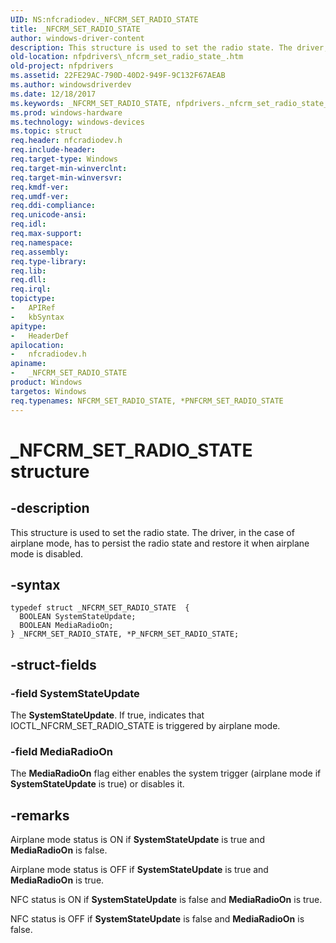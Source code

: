 ```yaml
---
UID: NS:nfcradiodev._NFCRM_SET_RADIO_STATE
title: _NFCRM_SET_RADIO_STATE
author: windows-driver-content
description: This structure is used to set the radio state. The driver, in the case of airplane mode, has to persist the radio state and restore it when airplane mode is disabled.
old-location: nfpdrivers\_nfcrm_set_radio_state_.htm
old-project: nfpdrivers
ms.assetid: 22FE29AC-790D-40D2-949F-9C132F67AEAB
ms.author: windowsdriverdev
ms.date: 12/18/2017
ms.keywords: _NFCRM_SET_RADIO_STATE, nfpdrivers._nfcrm_set_radio_state_, _NFCRM_SET_RADIO_STATE structure [Near-Field Proximity Drivers], P_NFCRM_SET_RADIO_STATE, NFCRM_SET_RADIO_STATE, *PNFCRM_SET_RADIO_STATE, nfcradiodev/P_NFCRM_SET_RADIO_STATE, NFCRM_SET_RADIO_STATE structure [Near-Field Proximity Drivers], P_NFCRM_SET_RADIO_STATE structure pointer [Near-Field Proximity Drivers], nfcradiodev/NFCRM_SET_RADIO_STATE
ms.prod: windows-hardware
ms.technology: windows-devices
ms.topic: struct
req.header: nfcradiodev.h
req.include-header: 
req.target-type: Windows
req.target-min-winverclnt: 
req.target-min-winversvr: 
req.kmdf-ver: 
req.umdf-ver: 
req.ddi-compliance: 
req.unicode-ansi: 
req.idl: 
req.max-support: 
req.namespace: 
req.assembly: 
req.type-library: 
req.lib: 
req.dll: 
req.irql: 
topictype: 
-	APIRef
-	kbSyntax
apitype: 
-	HeaderDef
apilocation: 
-	nfcradiodev.h
apiname: 
-	_NFCRM_SET_RADIO_STATE
product: Windows
targetos: Windows
req.typenames: NFCRM_SET_RADIO_STATE, *PNFCRM_SET_RADIO_STATE
---
```


# _NFCRM_SET_RADIO_STATE structure


## -description


This structure is used to set the radio state. The driver, in the case of airplane mode, has to persist the radio state and restore it when airplane mode is disabled.


## -syntax


````
typedef struct _NFCRM_SET_RADIO_STATE  {
  BOOLEAN SystemStateUpdate;
  BOOLEAN MediaRadioOn;
} _NFCRM_SET_RADIO_STATE, *P_NFCRM_SET_RADIO_STATE;
````


## -struct-fields




### -field SystemStateUpdate

The <b>SystemStateUpdate</b>. If true, indicates that IOCTL_NFCRM_SET_RADIO_STATE is triggered by airplane mode.


### -field MediaRadioOn

The <b>MediaRadioOn</b> flag either enables the system trigger (airplane mode if  <b>SystemStateUpdate</b> is true) or disables it.


## -remarks


Airplane mode status is ON if  <b>SystemStateUpdate</b> is true and <b>MediaRadioOn</b> is false.






Airplane mode status is OFF if  <b>SystemStateUpdate</b> is true and <b>MediaRadioOn</b> is true.






NFC status is ON if <b>SystemStateUpdate</b> is false and <b>MediaRadioOn</b> is true.






NFC status is OFF if <b>SystemStateUpdate</b> is false and <b>MediaRadioOn</b> is false.


